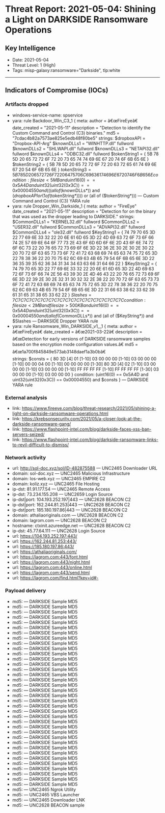 # Threat Report: 2021-05-04: Shining a Light on DARKSIDE Ransomware Operations


## Key Intelligence
* Date: 2021-05-04
* Threat Level: 1 (High)
* Tags: misp-galaxy:ransomware="Darkside", tlp:white

---

## Indicators of Compromise (IOCs)
### Artifacts dropped
* windows-service-name: spservice
* yara: rule Backdoor_Win_C3_1
{
    meta:
        author = â€œFireEyeâ€
        date_created = "2021-05-11"
        description = "Detection to identify the Custom Command and Control (C3) binaries."
        md5 = "7cdac4b82a7573ae825e5edb48f80be5"
    strings:
        $dropboxAPI = "Dropbox-API-Arg"
        $knownDLLs1 = "WINHTTP.dll" fullword
        $knownDLLs2 = "SHLWAPI.dll" fullword
        $knownDLLs3 = "NETAPI32.dll" fullword
        $knownDLLs4 = "ODBC32.dll" fullword
        $tokenString1 = { 5B 78 5D 20 65 72 72 6F 72 20 73 65 74 74 69 6E 67 20 74 6F 6B 65 6E }
        $tokenString2 = { 5B 78 5D 20 65 72 72 6F 72 20 63 72 65 61 74 69 6E 67 20 54 6F 6B 65 6E }
        $tokenString3 = { 5B 78 5D 20 65 72 72 6F 72 20 64 75 70 6C 69 63 61 74 69 6E 67 20 74 6F 6B 65 6E }
    condition:
        filesize < 5MB and uint16(0) == 0x5A4D and uint32(uint32(0x3C)) == 0x00004550 and (((all of ($knownDLLs*)) and ($dropboxAPI or (1 of ($tokenString*)))) or (all of ($tokenString*))) — Custom Command and Control (C3) YARA rule
* yara: rule Dropper_Win_Darkside_1
{
    meta:
        author = "FireEye"
        date_created = "2021-05-11"
        description = "Detection for on the binary that was used as the dropper leading to DARKSIDE."
    strings:
        $CommonDLLs1 = "KERNEL32.dll" fullword
        $CommonDLLs2 = "USER32.dll" fullword
        $CommonDLLs3 = "ADVAPI32.dll" fullword
        $CommonDLLs4 = "ole32.dll" fullword
        $KeyString1 = { 74 79 70 65 3D 22 77 69 6E 33 32 22 20 6E 61 6D 65 3D 22 4D 69 63 72 6F 73 6F 66 74 2E 57 69 6E 64 6F 77 73 2E 43 6F 6D 6D 6F 6E 2D 43 6F 6E 74 72 6F 6C 73 22 20 76 65 72 73 69 6F 6E 3D 22 36 2E 30 2E 30 2E 30 22 20 70 72 6F 63 65 73 73 6F 72 41 72 63 68 69 74 65 63 74 75 72 65 3D 22 78 38 36 22 20 70 75 62 6C 69 63 4B 65 79 54 6F 6B 65 6E 3D 22 36 35 39 35 62 36 34 31 34 34 63 63 66 31 64 66 22 }
        $KeyString2 = { 74 79 70 65 3D 22 77 69 6E 33 32 22 20 6E 61 6D 65 3D 22 4D 69 63 72 6F 73 6F 66 74 2E 56 43 39 30 2E 4D 46 43 22 20 76 65 72 73 69 6F 6E 3D 22 39 2E 30 2E 32 31 30 32 32 2E 38 22 20 70 72 6F 63 65 73 73 6F 72 41 72 63 68 69 74 65 63 74 75 72 65 3D 22 78 38 36 22 20 70 75 62 6C 69 63 4B 65 79 54 6F 6B 65 6E 3D 22 31 66 63 38 62 33 62 39 61 31 65 31 38 65 33 62 22 }
        $Slashes = { 7C 7C 7C 7C 7C 7C 7C 7C 7C 7C 7C 7C 7C 7C 7C 7C 7C 7C 7C 7C }
    condition:
        filesize < 2MB and filesize > 500KB and uint16(0) == 0x5A4D and uint32(uint32(0x3C)) == 0x00004550 and (all of ($CommonDLLs*)) and (all of ($KeyString*)) and $Slashes — DARKSIDE Dropper YARA rule
* yara: rule Ransomware_Win_DARKSIDE_v1__1
{
    meta:
        author = â€œFireEyeâ€
        date_created = â€œ2021-03-22â€
        description = â€œDetection for early versions of DARKSIDE ransomware samples based on the encryption mode configuration values.â€
        md5 = â€œ1a700f845849e573ab3148daef1a3b0bâ€   
    strings:
        $consts = { 80 3D [4] 01 [1-10] 03 00 00 00 [1-10] 03 00 00 00 [1-10] 00 00 04 00 [1-10] 00 00 00 00 [1-30] 80 3D [4] 02 [1-10] 03 00 00 00 [1-10] 03 00 00 00 [1-10] FF FF FF FF [1-10] FF FF FF FF [1-30] 03 00 00 00 [1-10] 03 00 00 00 }
    condition:
        (uint16(0) == 0x5A4D and uint32(uint32(0x3C)) == 0x00004550) and $consts
} — DARKSIDE YARA rule

### External analysis
* link: https://www.fireeye.com/blog/threat-research/2021/05/shining-a-light-on-darkside-ransomware-operations.html
* link: https://krebsonsecurity.com/2021/05/a-closer-look-at-the-darkside-ransomware-gang/
* link: https://www.flashpoint-intel.com/blog/darkside-faces-xss-ban-servers-seized/
* link: https://www.flashpoint-intel.com/blog/darkside-ransomware-links-to-revil-difficult-to-dismiss/

### Network activity
* url: http://sol-doc.xyz/sol/ID-482875588 — UNC2465 Downloader URL
* domain: sol-doc.xyz — UNC2465 Malicious Infrastructure
* domain: los-web.xyz — UNC2465  EMPIRE C2
* domain: koliz.xyz — UNC2465 File Hosting
* ip-dst: 81.91.177.54 — UNC2465 Remote Access
* ip-dst: 73.234.155.208 — UNC2659 Login Source
* ip-dst|port: 104.193.252.197|443 — UNC2628 BEACON C2
* ip-dst|port: 162.244.81.253|443 — UNC2628 BEACON C2
* ip-dst|port: 185.180.197.86|443 — UNC2628 BEACON C2
* domain: athaliaoriginals.com — UNC2628 BEACON C2
* domain: lagrom.com — UNC2628 BEACON C2
* hostname: ctxinit.azureedge.net — UNC2628 BEACON C2
* ip-dst: 45.77.64.111 — UNC2628 Login Source
* url: https://104.193.252.197:443/
* url: https://162.244.81.253:443/
* url: https://185.180.197.86:443/
* url: https://athaliaoriginals.com/
* url: https://lagrom.com:443/font.html
* url: https://lagrom.com:443/night.html
* url: https://lagrom.com:443/online.html
* url: https://lagrom.com:443/send.html
* url: https://lagrom.com/find.html?key=id#-

### Payload delivery
* md5: <md5> — DARKSIDE Sample MD5
* md5: <md5> — DARKSIDE Sample MD5
* md5: <md5> — DARKSIDE Sample MD5
* md5: <md5> — DARKSIDE Sample MD5
* md5: <md5> — DARKSIDE Sample MD5
* md5: <md5> — DARKSIDE Sample MD5
* md5: <md5> — DARKSIDE Sample MD5
* md5: <md5> — DARKSIDE Sample MD5
* md5: <md5> — DARKSIDE Sample MD5
* md5: <md5> — DARKSIDE Sample MD5
* md5: <md5> — DARKSIDE Sample MD5
* md5: <md5> — DARKSIDE Sample MD5
* md5: <md5> — DARKSIDE Sample MD5
* md5: <md5> — DARKSIDE Sample MD5
* md5: <md5> — DARKSIDE Sample MD5
* md5: <md5> — DARKSIDE Sample MD5
* md5: <md5> — DARKSIDE Sample MD5
* md5: <md5> — DARKSIDE Sample MD5
* md5: <md5> — DARKSIDE Sample MD5
* md5: <md5> — DARKSIDE Sample MD5
* md5: <md5> — DARKSIDE Sample MD5
* md5: <md5> — DARKSIDE Sample MD5
* md5: <md5> — DARKSIDE Sample MD5
* md5: <md5> — DARKSIDE Sample MD5
* md5: <md5> — DARKSIDE Sample MD5
* md5: <md5> — DARKSIDE Sample MD5
* md5: <md5> — DARKSIDE Sample MD5
* md5: <md5> — DARKSIDE Sample MD5
* md5: <md5> — DARKSIDE Sample MD5
* md5: <md5> — DARKSIDE Sample MD5
* md5: <md5> — DARKSIDE Sample MD5
* md5: <md5> — DARKSIDE Sample MD5
* md5: <md5> — DARKSIDE Sample MD5
* md5: <md5> — DARKSIDE Sample MD5
* md5: <md5> — DARKSIDE Sample MD5
* md5: <md5> — DARKSIDE Sample MD5
* md5: <md5> — UNC2465  Ngrok Utility
* md5: <md5> — UNC2465 VBS Launcher
* md5: <md5> — UNC2465 Downloader LNK
* md5: <md5> — UNC2628  BEACON sample
